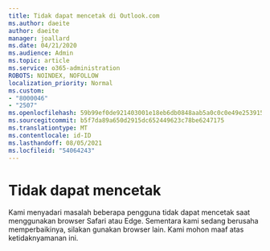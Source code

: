 ```yaml
---
title: Tidak dapat mencetak di Outlook.com
ms.author: daeite
author: daeite
manager: joallard
ms.date: 04/21/2020
ms.audience: Admin
ms.topic: article
ms.service: o365-administration
ROBOTS: NOINDEX, NOFOLLOW
localization_priority: Normal
ms.custom:
- "8000046"
- "2507"
ms.openlocfilehash: 59b99ef0de921403001e18eb6db0848aab5a0c0c0e49e253915e0bee806dc24b
ms.sourcegitcommit: b5f7da89a650d2915dc652449623c78be6247175
ms.translationtype: MT
ms.contentlocale: id-ID
ms.lasthandoff: 08/05/2021
ms.locfileid: "54064243"
---
```

# <a name="unable-to-print"></a>Tidak dapat mencetak

Kami menyadari masalah beberapa pengguna tidak dapat mencetak saat menggunakan browser Safari atau Edge. Sementara kami sedang berusaha memperbaikinya, silakan gunakan browser lain. Kami mohon maaf atas ketidaknyamanan ini.